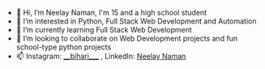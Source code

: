 - 👋 Hi, I’m Neelay Naman, I'm 15 and a high school student
- 👀 I’m interested in Python, Full Stack Web Development and Automation
- 🌱 I’m currently learning Full Stack Web Development
- 💞️ I’m looking to collaborate on Web Development projects and fun school-type python projects
- 📫 Instagram: [\_\_bihari___](https://www.instagram.com/__bihari___/) , LinkedIn: [Neelay Naman](https://www.linkedin.com/in/neelay-naman/)
